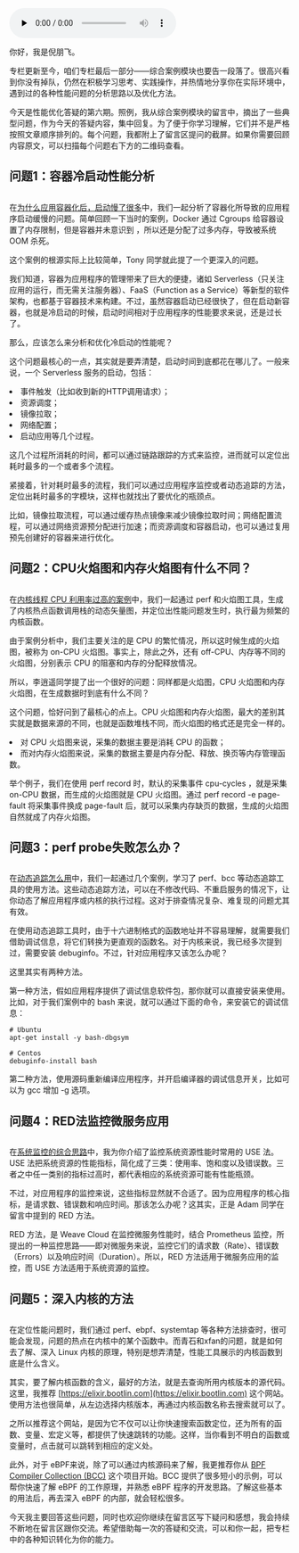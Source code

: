 <audio id="audio" title="58 | 答疑（六）：容器冷启动如何性能分析？" controls="" preload="none"><source id="mp3" src="https://static001.geekbang.org/resource/audio/6d/81/6de71d147a37e4b45d568952460f1481.mp3"></audio>

你好，我是倪朋飞。

专栏更新至今，咱们专栏最后一部分——综合案例模块也要告一段落了。很高兴看到你没有掉队，仍然在积极学习思考、实践操作，并热情地分享你在实际环境中，遇到过的各种性能问题的分析思路以及优化方法。

今天是性能优化答疑的第六期。照例，我从综合案例模块的留言中，摘出了一些典型问题，作为今天的答疑内容，集中回复。为了便于你学习理解，它们并不是严格按照文章顺序排列的。每个问题，我都附上了留言区提问的截屏。如果你需要回顾内容原文，可以扫描每个问题右下方的二维码查看。

## 问题1：容器冷启动性能分析

<img src="https://static001.geekbang.org/resource/image/be/0c/be00340409bdc188fe7e807996c7e70c.png" alt="">

在[为什么应用容器化后，启动慢了很多](https://time.geekbang.org/column/article/84953)中，我们一起分析了容器化所导致的应用程序启动缓慢的问题。简单回顾一下当时的案例，Docker 通过 Cgroups 给容器设置了内存限制，但是容器并未意识到 ，所以还是分配了过多内存，导致被系统 OOM 杀死。

这个案例的根源实际上比较简单，Tony 同学就此提了一个更深入的问题。

我们知道，容器为应用程序的管理带来了巨大的便捷，诸如 Serverless（只关注应用的运行，而无需关注服务器）、FaaS（Function as a Service）等新型的软件架构，也都基于容器技术来构建。不过，虽然容器启动已经很快了，但在启动新容器，也就是冷启动的时候，启动时间相对于应用程序的性能要求来说，还是过长了。

那么，应该怎么来分析和优化冷启动的性能呢？

这个问题最核心的一点，其实就是要弄清楚，启动时间到底都花在哪儿了。一般来说，一个 Serverless 服务的启动，包括：

<li>
事件触发（比如收到新的HTTP调用请求）；
</li>
<li>
资源调度；
</li>
<li>
镜像拉取；
</li>
<li>
网络配置；
</li>
<li>
启动应用等几个过程。
</li>

这几个过程所消耗的时间，都可以通过链路跟踪的方式来监控，进而就可以定位出耗时最多的一个或者多个流程。

紧接着，针对耗时最多的流程，我们可以通过应用程序监控或者动态追踪的方法，定位出耗时最多的字模块，这样也就找出了要优化的瓶颈点。

比如，镜像拉取流程，可以通过缓存热点镜像来减少镜像拉取时间；网络配置流程，可以通过网络资源预分配进行加速；而资源调度和容器启动，也可以通过复用预先创建好的容器来进行优化。

## 问题2：CPU火焰图和内存火焰图有什么不同？

<img src="https://static001.geekbang.org/resource/image/90/38/90a871e0dad35f71f80f1efdc9be5538.png" alt="">

在[内核线程 CPU 利用率过高的案例](https://time.geekbang.org/column/article/86330)中，我们一起通过 perf 和火焰图工具，生成了内核热点函数调用栈的动态矢量图，并定位出性能问题发生时，执行最为频繁的内核函数。

由于案例分析中，我们主要关注的是 CPU 的繁忙情况，所以这时候生成的火焰图，被称为 on-CPU 火焰图。事实上，除此之外，还有 off-CPU、内存等不同的火焰图，分别表示 CPU 的阻塞和内存的分配释放情况。

所以，李逍遥同学提了出一个很好的问题：同样都是火焰图，CPU 火焰图和内存火焰图，在生成数据时到底有什么不同？

这个问题，恰好问到了最核心的点上。CPU 火焰图和内存火焰图，最大的差别其实就是数据来源的不同，也就是函数堆栈不同，而火焰图的格式还是完全一样的。

<li>
对 CPU 火焰图来说，采集的数据主要是消耗 CPU 的函数；
</li>
<li>
而对内存火焰图来说，采集的数据主要是内存分配、释放、换页等内存管理函数。
</li>

举个例子，我们在使用 perf record 时，默认的采集事件 cpu-cycles ，就是采集 on-CPU 数据，而生成的火焰图就是 CPU 火焰图。通过 perf record -e page-fault 将采集事件换成 page-fault 后，就可以采集内存缺页的数据，生成的火焰图自然就成了内存火焰图。

## 问题3：perf probe失败怎么办？

<img src="https://static001.geekbang.org/resource/image/45/27/45e3bd4566d77fa9c5677b7ea9a82827.png" alt="">

在[动态追踪怎么用](https://time.geekbang.org/column/article/86710)中，我们一起通过几个案例，学习了 perf、bcc 等动态追踪工具的使用方法。这些动态追踪方法，可以在不修改代码、不重启服务的情况下，让你动态了解应用程序或内核的执行过程。这对于排查情况复杂、难复现的问题尤其有效。

在使用动态追踪工具时，由于十六进制格式的函数地址并不容易理解，就需要我们借助调试信息，将它们转换为更直观的函数名。对于内核来说，我已经多次提到过，需要安装 debuginfo。不过，针对应用程序又该怎么办呢？

这里其实有两种方法。

第一种方法，假如应用程序提供了调试信息软件包，那你就可以直接安装来使用。比如，对于我们案例中的 bash 来说，就可以通过下面的命令，来安装它的调试信息：

```
# Ubuntu
apt-get install -y bash-dbgsym

# Centos
debuginfo-install bash

```

第二种方法，使用源码重新编译应用程序，并开启编译器的调试信息开关，比如可以为 gcc 增加 -g 选项。

## 问题4：RED法监控微服务应用

<img src="https://static001.geekbang.org/resource/image/31/30/310b2bd6af3628b3fd3c85cd83a34530.png" alt="">

在[系统监控的综合思路](https://time.geekbang.org/column/article/87980)中，我为你介绍了监控系统资源性能时常用的 USE 法。USE 法把系统资源的性能指标，简化成了三类：使用率、饱和度以及错误数。三者之中任一类别的指标过高时，都代表相应的系统资源可能有性能瓶颈。

不过，对应用程序的监控来说，这些指标显然就不合适了。因为应用程序的核心指标，是请求数、错误数和响应时间。那该怎么办呢？这其实，正是 Adam 同学在留言中提到的 RED 方法。

RED 方法，是 Weave Cloud 在监控微服务性能时，结合 Prometheus 监控，所提出的一种监控思路——即对微服务来说，监控它们的请求数（Rate）、错误数（Errors）以及响应时间（Duration）。所以，RED 方法适用于微服务应用的监控，而 USE 方法适用于系统资源的监控。

## 问题5：深入内核的方法

<img src="https://static001.geekbang.org/resource/image/73/13/73bdcda4daf3da8b1706ed480bffe413.png" alt=""><img src="https://static001.geekbang.org/resource/image/fe/98/fedc0101abec096969b021a7306de798.png" alt="">

在定位性能问题时，我们通过 perf、ebpf、systemtap 等各种方法排查时，很可能会发现，问题的热点在内核中的某个函数中。而青石和xfan的问题，就是如何去了解、深入 Linux 内核的原理，特别是想弄清楚，性能工具展示的内核函数到底是什么含义。

其实，要了解内核函数的含义，最好的方法，就是去查询所用内核版本的源代码。这里，我推荐 [https://elixir.bootlin.com](https://elixir.bootlin.com) 这个网站。使用方法也很简单，从左边选择内核版本，再通过内核函数名称去搜索就可以了。

之所以推荐这个网站，是因为它不仅可以让你快速搜索函数定位，还为所有的函数、变量、宏定义等，都提供了快速跳转的功能。这样，当你看到不明白的函数或变量时，点击就可以跳转到相应的定义处。

此外，对于 eBPF来说，除了可以通过内核源码来了解，我更推荐你从 [BPF Compiler Collection (BCC)](https://github.com/iovisor/bcc) 这个项目开始。BCC 提供了很多短小的示例，可以帮你快速了解 eBPF 的工作原理，并熟悉 eBPF 程序的开发思路。了解这些基本的用法后，再去深入 eBPF 的内部，就会轻松很多。

今天我主要回答这些问题，同时也欢迎你继续在留言区写下疑问和感想，我会持续不断地在留言区跟你交流。希望借助每一次的答疑和交流，可以和你一起，把专栏中的各种知识转化为你的能力。


